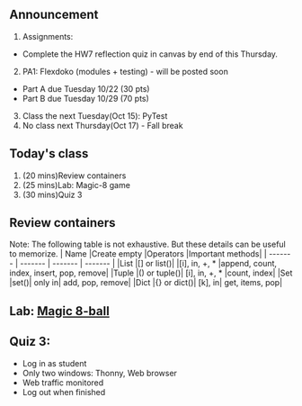 ## Announcement
1. Assignments:
- Complete the HW7 reflection quiz in canvas by end of this Thursday. 
2. PA1: Flexdoko (modules + testing) - will be posted soon
- Part A due Tuesday 10/22 (30 pts)
- Part B due Tuesday 10/29 (70 pts)
3. Class the next Tuesday(Oct 15): PyTest
4. No class next Thursday(Oct 17) - Fall break

## Today's class
1. (20 mins)Review containers
2. (25 mins)Lab: Magic-8 game 
3. (30 mins)Quiz 3

## Review containers
Note: The following table is not exhaustive. But these details can be useful to memorize.
| Name	|Create empty	|Operators	|Important methods|
| ------- | ------- | ------- | ------- |
|List	|[] or list()|	|[i], in, +, *	|append, count, index, insert, pop, remove|
|Tuple	|() or tuple()|	[i], in, +, *	|count, index|
|Set	|set()| only	in|	add, pop, remove|
|Dict	|{} or dict()|	[k], in|	get, items, pop|

## Lab: [Magic 8-ball](https://canvas.jmu.edu/courses/2035420/assignments/19216441?module_item_id=41012610)

## Quiz 3:
- Log in as student
- Only two windows: Thonny, Web browser
- Web traffic monitored
- Log out when finished